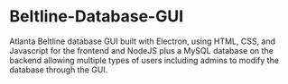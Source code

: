 # Beltline-Database-GUI
Atlanta Beltline database GUI built with Electron, using HTML, CSS, and Javascript for the frontend and NodeJS plus a MySQL database on the backend allowing multiple types of users including admins to modify the database through the GUI.
